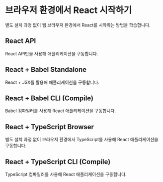 # 브라우저 환경에서 React 시작하기

별도 설치 과정 없이 웹 브라우저 환경에서 React를 시작하는 방법을 학습합니다.

## React API

React API만을 사용해 애플리케이션을 구동합니다.

## React + Babel Standalone

React + JSX를 활용해 애플리케이션을 구동합니다.

## React + Babel CLI (Compile)

Babel 컴파일러를 사용해 React 애플리케이션을 구동합니다.

## React + TypeScript Browser

별도 설치 과정 없이 브라우저 환경에서 TypeScript를 사용해 React 애플리케이션을 구동합니다.

## React + TypeScript CLI (Compile)

TypeScript 컴파일러를 사용해 React 애플리케이션을 구동합니다.

